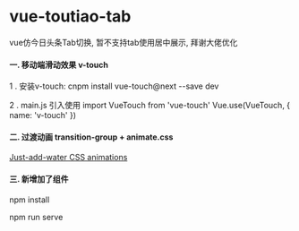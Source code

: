 # vue-toutiao-tab
vue仿今日头条Tab切换, 暂不支持tab使用居中展示, 拜谢大佬优化

#### 一. 移动端滑动效果 v-touch
1 . 安装v-touch: 
cnpm install vue-touch@next --save dev

2 . main.js 引入使用
 import VueTouch from 'vue-touch'
 Vue.use(VueTouch, { name: 'v-touch' })


#### 二. 过渡动画 transition-group + animate.css
[Just-add-water CSS animations](https://daneden.github.io/animate.css/)

#### 三. 新增加了组件
npm install

npm run serve
